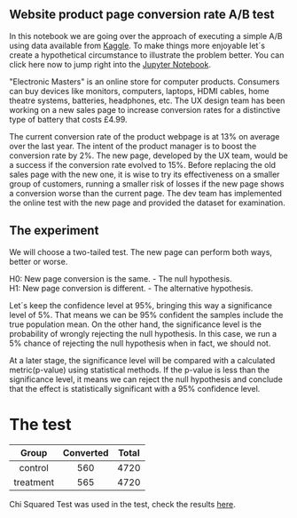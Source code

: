 ## Website product page conversion rate A/B test
  
In this notebook we are going over the approach of executing a simple A/B using data available from [Kaggle](https://www.kaggle.com/datasets/zhangluyuan/ab-testing). To make things more enjoyable let´s create a hypothetical circumstance to illustrate the problem better. You can  click here now to jump right into the  [Jupyter Notebook](https://github.com/fusaa/ab_test_website_conversion/blob/main/notebook.ipynb).

"Electronic Masters" is an online store for computer products. Consumers can buy devices like monitors, computers, laptops, HDMI cables, home theatre systems, batteries, headphones, etc. The UX design team has been working on a new sales page to increase conversion rates for a distinctive type of battery that costs £4.99.  

The current conversion rate of the product webpage is at 13% on average over the last year. The intent of the product manager is to boost the conversion rate by 2%. The new page, developed by the UX team, would be a success if the conversion rate evolved to 15%. Before replacing the old sales page with the new one, it is wise to try its effectiveness on a smaller group of customers, running a smaller risk of losses if the new page shows a conversion worse than the current page. The dev team has implemented the online test with the new page and provided the dataset for examination.

## The experiment

We will choose a two-tailed test. The new page can perform both ways, better or worse.

H0: New page conversion is the same. - The null hypothesis.  
H1: New page conversion is different. - The alternative hypothesis.

Let´s keep the confidence level at 95%, bringing this way a significance level of 5%. That means we can be 95% confident the samples include the true population mean. On the other hand, the significance level is the probability of wrongly rejecting the null hypothesis. In this case, we run a 5% chance of rejecting the null hypothesis when in fact, we should not.

At a later stage, the significance level will be compared with a calculated metric(p-value) using statistical methods. If the p-value is less than the significance level, it means we can reject the null hypothesis and conclude that the effect is statistically significant with a 95% confidence level.



# The test
| Group      | Converted   | Total   |
|    :----:  |    :----:   |  :----: |
| control    | 560         | 4720    |
| treatment  | 565         | 4720    |


Chi Squared Test was used in the test, check the results [here](https://github.com/fusaa/ab_test_website_conversion/blob/main/notebook.ipynb).



